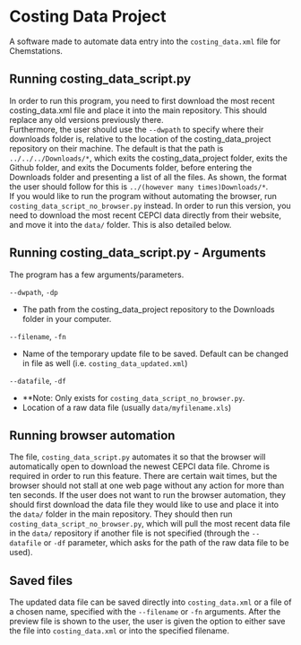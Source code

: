 # Costing Data Project
A software made to automate data entry into the `costing_data.xml` file for Chemstations.

## Running costing_data_script.py
In order to run this program, you need to first download the most recent costing_data.xml file and place it into the main repository. This should replace any old versions previously there.  
Furthermore, the user should use the `--dwpath` to specify where their downloads folder is, relative to the location of the costing_data_project repository on their machine. The default is that the path is `../../../Downloads/*`, which exits the costing_data_project folder, exits the Github folder, and exits the Documents folder, before entering the Downloads folder and presenting a list of all the files. As shown, the format the user should follow for this is `../(however many times)Downloads/*`.  
If you would like to run the program without automating the browser, run `costing_data_script_no_browser.py` instead. In order to run this version, you need to download the most recent CEPCI data directly from their website, and move it into the `data/` folder. This is also detailed below.

## Running costing_data_script.py - Arguments
The program has a few arguments/parameters.

`--dwpath`, `-dp`
* The path from the costing_data_project repository to the Downloads folder in your computer.

`--filename`, `-fn`
* Name of the temporary update file to be saved. Default can be changed in file as well (i.e. `costing_data_updated.xml`)

`--datafile`, `-df`
* **Note: Only exists for `costing_data_script_no_browser.py`.
* Location of a raw data file (usually `data/myfilename.xls`)

## Running browser automation
The file, `costing_data_script.py` automates it so that the browser will automatically open to download the newest CEPCI data file. Chrome is required in order to run this feature. There are certain wait times, but the browser should not stall at one web page without any action for more than ten seconds.
If the user does not want to run the browser automation, they should first download the data file they would like to use and place it into the `data/` folder in the main repository. They should then run `costing_data_script_no_browser.py`, which will pull the most recent data file in the `data/` repository if another file is not specified (through the `--datafile` or `-df` parameter, which asks for the path of the raw data file to be used).

## Saved files
The updated data file can be saved directly into `costing_data.xml` or a file of a chosen name, specified with the `--filename` or `-fn` arguments. After the preview file is shown to the user, the user is given the option to either save the file into `costing_data.xml` or into the specified filename. 
